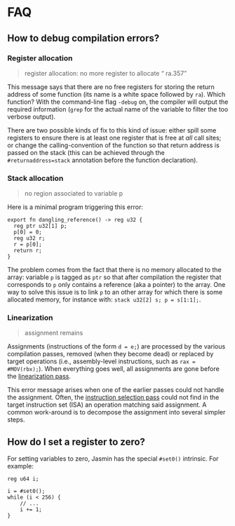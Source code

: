 # FAQ

## How to debug compilation errors?

### Register allocation

> register allocation: no more register to allocate “ ra.357”

This message says that there are no free registers for storing the return address of some function
(its name is a white space followed by `ra`).
Which function? With the command-line flag `-debug` on, the compiler will output the required information
(`grep` for the actual name of the variable to filter the too verbose output).

There are two possible kinds of fix to this kind of issue: either spill some registers to ensure there is at least one register that is free at *all* call sites; or change the calling-convention of the function so that return address is passed on the stack
(this can be achieved through the `#returnaddress=stack` annotation before the function declaration).

### Stack allocation

> no region associated to variable p

Here is a minimal program triggering this error:

~~~
export fn dangling_reference() -> reg u32 {
  reg ptr u32[1] p;
  p[0] = 0;
  reg u32 r;
  r = p[0];
  return r;
}
~~~

The problem comes from the fact that there is no memory allocated to the array: variable `p` is tagged as `ptr` so that after compilation the register that corresponds to `p` only contains a reference (aka a pointer) to the array. One way to solve this issue is to link `p` to an other array for which there is some allocated memory, for instance with: `stack u32[2] s; p = s[1:1];`.


### Linearization

> assignment remains

Assignments (instructions of the form `d = e;`) are processed by the various compilation passes,
removed (when they become dead) or replaced by target operations (i.e., assembly-level instructions, such as `rax = #MOV(rbx);`).
When everything goes well, all assignments are gone before the [linearization pass](../compiler/passes/linearization).

This error message arises when one of the earlier passes could not handle the assignment.
Often, the [instruction selection pass](../compiler/passes/inst_select) could not find in the target instruction set (ISA) an operation matching said assignment.
A common work-around is to decompose the assignment into several simpler steps.

## How do I set a register to zero?

For setting variables to zero, Jasmin has the special `#set0()` intrinsic.
For example:

```jazz
reg u64 i;

i = #set0();
while (i < 256) {
    // ...
    i += 1;
}
```
